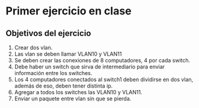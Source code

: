 # Primer ejercicio en clase

## Objetivos del ejercicio
1. Crear dos vlan.
2. Las vlan se deben llamar VLAN10 y VLAN11
3. Se deben crear las conexiones de 8 computadores, 4 por cada switch.
4. Debe haber un switch que sirva de intermediario para enviar información entre los switches.
5. Los 4 computadores conectados al switch1 deben dividirse en dos vlan, además de eso, deben tener distinta ip.
6. Agregar a todos los switches las VLAN10 y VLAN11.
7. Enviar un paquete entre vlan sin que se pierda. 
